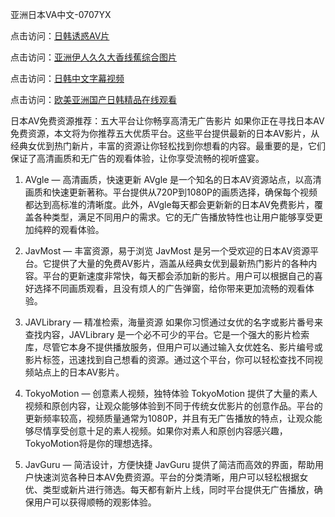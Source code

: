 亚洲日本VA中文-0707YX

点击访问：<a href="https://bsdf-5f5.pages.dev/">日韩诱惑AV片</a>

点击访问：<a href="https://cfad.pages.dev/">亚洲伊人久久大香线蕉综合图片</a>

点击访问：<a href="https://gfd-5xg.pages.dev/">日韩中文字幕视频</a>

点击访问：<a href="https://fdhf-454.pages.dev/">欧美亚洲国产日韩精品在线观看</a>

日本AV免费资源推荐：五大平台让你畅享高清无广告影片
如果你正在寻找日本AV免费资源，本文将为你推荐五大优质平台。这些平台提供最新的日本AV影片，从经典女优到热门新片，丰富的资源让你轻松找到你想看的内容。最重要的是，它们保证了高清画质和无广告的观看体验，让你享受流畅的视听盛宴。

1. AVgle — 高清画质，快速更新
AVgle 是一个知名的日本AV资源站点，以高清画质和快速更新著称。平台提供从720P到1080P的画质选择，确保每个视频都达到高标准的清晰度。此外，AVgle每天都会更新新的日本AV免费影片，覆盖各种类型，满足不同用户的需求。它的无广告播放特性也让用户能够享受更加纯粹的观看体验。

2. JavMost — 丰富资源，易于浏览
JavMost 是另一个受欢迎的日本AV资源平台。它提供了大量的免费AV影片，涵盖从经典女优到最新热门影片的各种内容。平台的更新速度非常快，每天都会添加新的影片。用户可以根据自己的喜好选择不同画质观看，且没有烦人的广告弹窗，给你带来更加流畅的观看体验。

3. JAVLibrary — 精准检索，海量资源
如果你习惯通过女优的名字或影片番号来查找内容，JAVLibrary 是一个必不可少的平台。它是一个强大的影片检索库，尽管它本身不提供播放服务，但用户可以通过输入女优姓名、影片编号或影片标签，迅速找到自己想看的资源。通过这个平台，你可以轻松查找不同视频站点上的日本AV影片。

4. TokyoMotion — 创意素人视频，独特体验
TokyoMotion 提供了大量的素人视频和原创内容，让观众能够体验到不同于传统女优影片的创意作品。平台的更新频率较高，视频质量通常为1080P，并且有无广告播放的特点，让观众能够尽情享受创意十足的素人视频。如果你对素人和原创内容感兴趣，TokyoMotion将是你的理想选择。

5. JavGuru — 简洁设计，方便快捷
JavGuru 提供了简洁而高效的界面，帮助用户快速浏览各种日本AV免费资源。平台的分类清晰，用户可以轻松根据女优、类型或新片进行筛选。每天都有新片上线，同时平台提供无广告播放，确保用户可以获得顺畅的观影体验。

<span style="display:none;">[Canonical link]( https://github.com/hann20250707/hann17 ）</span>
